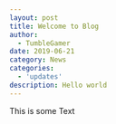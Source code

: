 ```yaml
---
layout: post
title: Welcome to Blog
author:
  - TumbleGamer
date: 2019-06-21
category: News
categories:
  - 'updates'
description: Hello world
---
```

This is some Text